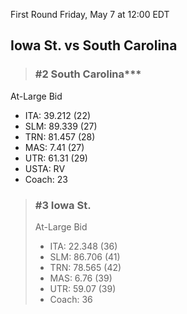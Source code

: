 First Round
Friday, May 7 at 12:00 EDT
## Iowa St. vs South Carolina

> ### #2 South Carolina***  
At-Large Bid  
- ITA: 39.212 (22)  
- SLM: 89.339 (27)  
- TRN: 81.457 (28)  
- MAS: 7.41 (27)  
- UTR: 61.31 (29)  
- USTA: RV  
- Coach: 23  

> ### #3 Iowa St.  
> At-Large Bid  
> - ITA: 22.348 (36)  
> - SLM: 86.706 (41)  
> - TRN: 78.565 (42)  
> - MAS: 6.76 (39)  
> - UTR: 59.07 (39)  
> - Coach: 36  